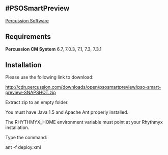 #PSOSmartPreview
---
[Percussion Software](http://www.percussion.com "Percussion Software")

## Requirements
**Percussion CM System** 6.7, 7.0.3, 7.1, 7.3, 7.3.1

## Installation

Please use the following link to download:

http://cdn.percussion.com/downloads/open/psosmartpreview/pso-smart-preview-SNAPSHOT.zip

Extract zip to an empty folder.

You must have Java 1.5 and Apache Ant properly installed. 

The RHYTHMYX_HOME environment variable must point at your 
Rhythmyx installation.  

Type the command: 

ant -f deploy.xml 
